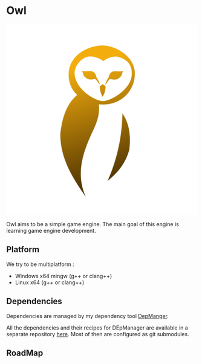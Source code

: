# Owl

![](assets/logo/logo_owl.png)

Owl aims to be a simple game engine. The main goal of this engine is learning game engine
development.

## Platform

We try to be multiplatform :

* Windows x64 mingw (g++ or clang++)
* Linux x64 (g++ or clang++)

## Dependencies

Dependencies are managed by my dependency tool [DepManger](https://github.com/Silmaen/DepManager).

All the dependencies and their recipes for DEpManager are available in a separate repository [here](https://github.com/Silmaen/OwlDependencies). 
Most of then are configured as git submodules.

## RoadMap


